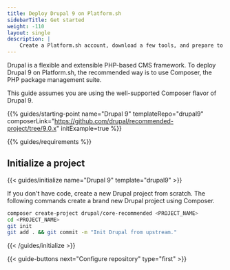 ```yaml
---
title: Deploy Drupal 9 on Platform.sh
sidebarTitle: Get started
weight: -110
layout: single
description: |
    Create a Platform.sh account, download a few tools, and prepare to deploy Drupal.
---
```


Drupal is a flexible and extensible PHP-based CMS framework. To deploy Drupal 9 on Platform.sh, the recommended way is to use Composer, the PHP package management suite.

This guide assumes you are using the well-supported Composer flavor of Drupal 9.

{{% guides/starting-point name="Drupal 9" templateRepo="drupal9" composerLink="https://github.com/drupal/recommended-project/tree/9.0.x" initExample=true %}}

{{% guides/requirements %}}

## Initialize a project

{{< guides/initialize name="Drupal 9" template="drupal9" >}}

If you don't have code, create a new Drupal project from scratch.
The following commands create a brand new Drupal project using Composer.

```bash
composer create-project drupal/core-recommended <PROJECT_NAME>
cd <PROJECT_NAME>
git init
git add . && git commit -m "Init Drupal from upstream."
```

{{< /guides/initialize >}}

{{< guide-buttons next="Configure repository" type="first" >}}
